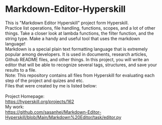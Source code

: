 # Markdown-Editor-Hyperskill
This is "Markdown Editor Hyperskill" project form Hyperskill.<br>
Practice list operations, file handling, functions, scopes, and a lot of other things. Take a closer look at lambda functions, the filter function, and the string type. Make a handy and useful tool that uses the markdown language!<br>
Markdown is a special plain text formatting language that is extremely popular among developers. It is used in documents, research articles, Github README files, and other things. In this project, you will write an editor that will be able to recognize several tags, structures, and save your results to a file.<br>
Note: This repository contains all files from Hyperskill for evaluating each step of the project and quizes and etc.<br>
Files that were created by me is listed below:<br>
<br>
Project Homepage:<br>
https://hyperskill.org/projects/162<br>
My work:<br>
https://github.com/sasanhej/Markdown-Editor-Hyperskill/blob/Main/Markdown%20Editor/task/editor.py
